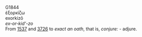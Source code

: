 <body>
  <p>G1844<br>  ἐξορκίζω  <br> exorkizō  <br><i>ex-or-kid‘-zo </i><br>From <a href="g1537.htm">1537</a> and <a href="g3726.htm">3726</a>  to <i>exact</i> <i>an</i> <i>oath</i>, that is, <i>conjure:</i> - adjure.<br></p>
 </body>